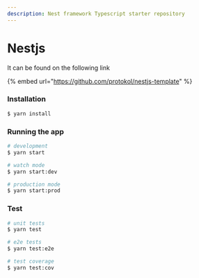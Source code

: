 ```yaml
---
description: Nest framework Typescript starter repository
---
```


# Nestjs

It can be found on the following link

{% embed url="https://github.com/protokol/nestjs-template" %}

### Installation

```bash
$ yarn install
```

### Running the app

```bash
# development
$ yarn start

# watch mode
$ yarn start:dev

# production mode
$ yarn start:prod
```

### Test

```bash
# unit tests
$ yarn test

# e2e tests
$ yarn test:e2e

# test coverage
$ yarn test:cov
```

